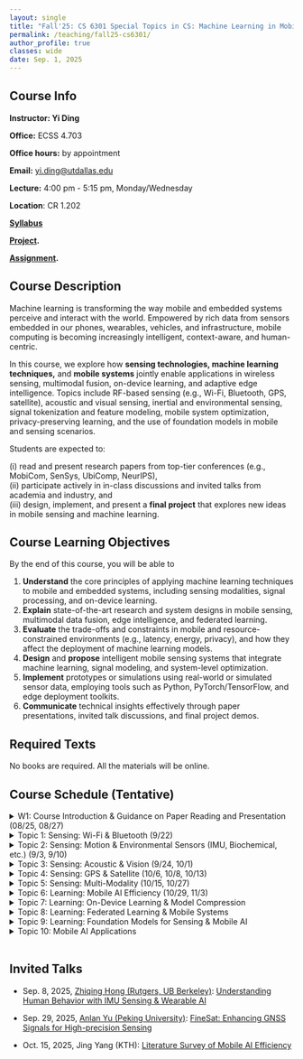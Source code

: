 ```yaml
---
layout: single
title: "Fall'25: CS 6301 Special Topics in CS: Machine Learning in Mobile Computing"
permalink: /teaching/fall25-cs6301/
author_profile: true
classes: wide
date: Sep. 1, 2025
---
```


## Course Info

**Instructor: Yi Ding**

**Office:** ECSS 4.703 

**Office hours:** by appointment 

**Email:** yi.ding@utdallas.edu

**Lecture:** 4:00 pm - 5:15 pm, Monday/Wednesday

**Location**: CR 1.202

**[Syllabus](https://dox.utdallas.edu/syl156169)**

**[Project](https://yi-ding.me/assets/files/Teaching/ML-in-Mobile-Computing-Project.pdf).**

**[Assignment](https://yi-ding.me/assets/files/Teaching/ML-in-Mobile-Computing-Assignment.pdf).**



## Course Description

Machine learning is transforming the way mobile and embedded systems perceive and interact with the world. Empowered by rich data from sensors embedded in our phones, wearables, vehicles, and infrastructure, mobile computing is becoming increasingly intelligent, context-aware, and human-centric.

In this course, we explore how **sensing technologies, machine learning techniques,** and **mobile systems** jointly enable applications in wireless sensing, multimodal fusion, on-device learning, and adaptive edge intelligence. Topics include RF-based sensing (e.g., Wi-Fi, Bluetooth, GPS, satellite), acoustic and visual sensing, inertial and environmental sensing, signal tokenization and feature modeling, mobile system optimization, privacy-preserving learning, and the use of foundation models in mobile and sensing scenarios.

Students are expected to:

(i) read and present research papers from top-tier conferences (e.g., MobiCom, SenSys, UbiComp, NeurIPS), <br>
(ii) participate actively in in-class discussions and invited talks from academia and industry, and <br>
(iii) design, implement, and present a **final project** that explores new ideas in mobile sensing and machine learning.


## Course Learning Objectives

By the end of this course, you will be able to

1. **Understand** the core principles of applying machine learning techniques to mobile and embedded systems, including sensing modalities, signal processing, and on-device learning.
2. **Explain** state-of-the-art research and system designs in mobile sensing, multimodal data fusion, edge intelligence, and federated learning.
3. **Evaluate** the  trade-offs and constraints in mobile and resource-constrained environments (e.g., latency, energy, privacy), and how they affect the deployment of machine learning models.
4. **Design** and **propose** intelligent mobile sensing systems that integrate machine learning, signal modeling, and system-level optimization.
5. **Implement** prototypes or simulations using real-world or simulated sensor data, employing tools such as Python, PyTorch/TensorFlow, and edge deployment toolkits.
6. **Communicate** technical insights effectively through paper presentations, invited talk discussions, and final project demos.



## Required Texts

No books are required. All the materials will be online.



## Course Schedule (Tentative)

<details markdown=block>
<summary>W1: Course Introduction & Guidance on Paper Reading and Presentation (08/25, 08/27)</summary>

* Lecture: Course Introduction & Logistics

</details>


<details markdown=block>
<summary>Topic 1: Sensing: Wi-Fi & Bluetooth (9/22)</summary>

* Topic1-Paper1 [Ding, Jian, et al. "Cost-effective soil carbon sensing with wi-fi and optical signals." *Proceedings of the 30th Annual International Conference on Mobile Computing and Networking*. 2024.](https://dl.acm.org/doi/pdf/10.1145/3636534.3690675)
* Topic1-Paper2 [Li, Chenning, et al. "Wi-fi see it all: generative adversarial network-augmented versatile wi-fi imaging." *Proceedings of the 18th Conference on Embedded Networked Sensor Systems*. 2020.](https://dl.acm.org/doi/pdf/10.1145/3384419.3430725?casa_token=b7ochCDSOyQAAAAA:veLiQNzzpNOi-Zrl4r7N7kmYH8m6TFzF95gDVFpNf4aYTdevHy6nqKm8t-5e2K0s5imfX6PECEO4LA)
* Topic1-Paper3 [Ni, Jiazhi, et al. "Experience: Pushing indoor localization from laboratory to the wild." *Proceedings of the 28th Annual International Conference on Mobile Computing And Networking.* 2022.](https://dl.acm.org/doi/pdf/10.1145/3495243.3560546)
* Topic1-Paper4 [Li, Xin, et al. "Uwb-fi: Pushing wi-fi towards ultra-wideband for fine-granularity sensing." *Proceedings of the 22nd Annual International Conference on Mobile Systems, Applications and Services.* 2024.](https://dl.acm.org/doi/pdf/10.1145/3643832.3661889)
* Topic1-Paper5 [Adib, Fadel, and Dina Katabi. "See through walls with WiFi!." *Proceedings of the ACM SIGCOMM 2013 conference on SIGCOMM.* 2013.](https://dl.acm.org/doi/pdf/10.1145/2486001.2486039)
* Topic1-Paper6 [Wang, Yuxi, Kaishun Wu, and Lionel M. Ni. "Wifall: Device-free fall detection by wireless networks." *IEEE Transactions on Mobile Computing* 16.2 (2016): 581-594.](https://web.archive.org/web/20160331162823id_/http://kaishunwu.com/uploads/soft/150201/wifall.pdf)

</details>


<details markdown=block>
<summary>Topic 2: Sensing: Motion & Environmental Sensors (IMU, Biochemical, etc.) (9/3, 9/10)</summary>

* Topic2-Paper1 [Xu, Huatao, et al. "Practically adopting human activity recognition." *Proceedings of the 29th Annual International Conference on Mobile Computing and Networking*. 2023.](https://dapowan.github.io/files/UniHAR.pdf)
* Topic2-Paper2 [Brooks, Jas, and Pedro Lopes. "Smell & paste: Low-fidelity prototyping for olfactory experiences." *Proceedings of the 2023 CHI Conference on Human Factors in Computing Systems.* 2023.](https://dl.acm.org/doi/pdf/10.1145/3544548.3580680)
* Topic2-Paper3 [Yin, Xiangyu, et al. "PTEase: objective airway examination for pulmonary telemedicine using commodity smartphones." *Proceedings of the 21st Annual International Conference on Mobile Systems, Applications and Services.* 2023.](https://dl.acm.org/doi/pdf/10.1145/3581791.3596854)
* Topic2-Paper4 [Zhou, Pengfei, et al. "Iodetector: A generic service for indoor outdoor detection." *Proceedings of the 10th acm conference on embedded network sensor systems*. 2012.](https://dl.acm.org/doi/pdf/10.1145/2426656.2426668?casa_token=Meh6AaTk37gAAAAA:2ZpLW3ycrngonKW4xe_fvX0PC1aXRiD818M6z9EyCNfkXF7Qoiw_1LdEMQEftrgJi8MGZombXA)
* Topic2-Paper5 [Xie, Zhiqing, et al. "TransFloor: Transparent floor localization for crowdsourcing instant delivery." *Proceedings of the ACM on Interactive, Mobile, Wearable and Ubiquitous Technologies 6.4* (2023): 1-30.](https://dl.acm.org/doi/pdf/10.1145/3569470)


</details>

<details markdown=block>
<summary>Topic 3: Sensing: Acoustic & Vision (9/24, 10/1)</summary>

* Topic3-Paper1 [Liang, Xiaoxuan, et al. "Sondar: Size and shape measurements using acoustic imaging." *Proceedings of the Twenty-fifth International Symposium on Theory, Algorithmic Foundations, and Protocol Design for Mobile Networks and Mobile Computing*. 2024.](https://dl.acm.org/doi/pdf/10.1145/3641512.3686359)
* Topic3-Paper2 [Cao, Shirui, et al. "Powerphone: Unleashing the acoustic sensing capability of smartphones." *Proceedings of the 29th Annual International Conference on Mobile Computing and Networking*. 2023.](https://dl.acm.org/doi/pdf/10.1145/3570361.3613270?casa_token=DGY_i9RKDbMAAAAA:6Ij6-maaT-kMcZIuBY134Im8wjqZ8RYWx_Vt9wJv91QzIZgycswb4bezhJZMH31KdoHKAiX3IS4tCA)
* Topic3-Paper3 [Zhang, Yongzhao, et al. "Acoustic sensing and communication using metasurface." *20th USENIX Symposium on Networked Systems Design and Implementation (NSDI 23).* 2023.](https://www.usenix.org/system/files/nsdi23-zhang-yongzhao.pdf)
* Topic3-Paper4 [Zhang, Yanbo, et al. "Face recognition in harsh conditions: An acoustic based approach." *Proceedings of the 22nd annual international conference on mobile systems, applications and services.* 2024.](https://wands.hk/papers/MobiSys_24_1.pdf)
* Topic3-Paper5 [Liu, Xuanyu, et al. "AcousAF: Acoustic Sensing-Based Atrial Fibrillation Detection System for Mobile Phones." *Companion of the 2024 on ACM International Joint Conference on Pervasive and Ubiquitous Computing.* 2024.](https://arxiv.org/pdf/2408.04912)
* Topic3-Paper6 [Li, Ke, et al. "Gazetrak: Exploring acoustic-based eye tracking on a glass frame." *Proceedings of the 30th Annual International Conference on Mobile Computing and Networking.* 2024.](https://dl.acm.org/doi/pdf/10.1145/3636534.3649376)

</details>


<details markdown=block>
<summary>Topic 4: Sensing: GPS & Satellite (10/6, 10/8, 10/13)</summary>

* Topic4-Paper1 [Rathi, Raghav, and Zhenghao Zhang. "StarAngle: User Orientation Sensing with Beacon Phase Measurements of Multiple Starlink Satellites." *Proceedings of the 22nd ACM Conference on Embedded Networked Sensor Systems.* 2024.](https://utdallas.box.com/s/61lyegqigghzyzwlin2hj73vku5qtx4l)
* Topic4-Paper2 [Wang, Yunfan, et al. "Global localization of energy-constrained miniature rf emitters using low earth orbit satellites." *Proceedings of the 21st ACM Conference on Embedded Networked Sensor Systems.* 2023.](https://utdallas.box.com/s/tpg8lqna3x4srgq1smp3gk8e5ahgxlwt)
* Topic4-Paper3 [Ecola, Geneva, et al. "SARLink: Satellite Backscatter Connectivity using Synthetic Aperture Radar." *Proceedings of the 23rd ACM Conference on Embedded Networked Sensor Systems.* 2025.](https://dl.acm.org/doi/pdf/10.1145/3715014.3722061)
* Topic4-Paper4 [Li, Ruinan, et al. "Plug-and-play indoor GPS positioning system with the assistance of optically transparent metasurfaces." *Proceedings of the 30th Annual International Conference on Mobile Computing and Networking.* 2024.](https://utdallas.box.com/s/3i6t9mpiclol0hrxnoqd5vwu6u7g3yo4)
* Topic4-Paper5 [Dong, Huixin, et al. "Gpsmirror: Expanding accurate gps positioning to shadowed and indoor regions with backscatter." *Proceedings of the 29th Annual International Conference on Mobile Computing and Networking.* 2023.](https://utdallas.box.com/s/4xj0hdbxpqjtplk40v50eb6ims7jf3q1)
* Topic4-Paper6 [Hong, Zhiqing, et al. "Smallmap: Low-cost community road map sensing with uncertain delivery behavior." *Proceedings of the ACM on Interactive, Mobile, Wearable and Ubiquitous Technologies* 8.2 (2024): 1-26.](https://dl.acm.org/doi/pdf/10.1145/3659596)


</details>

<details markdown=block>
<summary>Topic 5: Sensing: Multi-Modality (10/15, 10/27)</summary>

* Topic5-Paper1 [Liu, Yang, et al. "SPATIUM: A Context-Aware Machine Learning Framework for Immersive Spatiotemporal Health Understanding." *Proceedings of the 23rd Annual International Conference on Mobile Systems, Applications and Services.* 2025.](https://dl.acm.org/doi/pdf/10.1145/3711875.3736686)
* Topic5-Paper2 [Dai, Shenghong, et al. "Babel: A scalable pre-trained model for multi-modal sensing via expandable modality alignment." *Proceedings of the 23rd ACM Conference on Embedded Networked Sensor Systems.* 2025.](https://dl.acm.org/doi/pdf/10.1145/3715014.3722068)
* Topic5-Paper3 [Liu, Kaiwei, et al. "TaskSense: A Translation-like Approach for Tasking Heterogeneous Sensor Systems with LLMs." *Proceedings of the 23rd ACM Conference on Embedded Networked Sensor Systems.* 2025.](https://dl.acm.org/doi/pdf/10.1145/3715014.3722070)
* Topic-Paper4 [Post, Kevin, et al. "Contextllm: Meaningful context reasoning from multi-sensor and multi-device data using llms." *Proceedings of the 26th International Workshop on Mobile Computing Systems and Applications.* 2025.](https://dl.acm.org/doi/pdf/10.1145/3708468.3711892)
* Topic-Paper5 [Liu, Yimeng, et al. "Hydra: Accurate multi-modal leaf wetness sensing with mm-wave and camera fusion." *Proceedings of the 30th Annual International Conference on Mobile Computing and Networking.* 2024.](https://dl.acm.org/doi/pdf/10.1145/3636534.3690662)
* Topic-Paper6 [Ouyang, Xiaomin, et al. "ADMarker: A Multi-Modal Federated Learning System for Monitoring Digital Biomarkers of Alzheimer's Disease." *Proceedings of the 30th Annual International Conference on Mobile Computing and Networking.* 2024.](https://dl.acm.org/doi/pdf/10.1145/3636534.3649370)


</details>

<details markdown=block>
<summary>Topic 6: Learning: Mobile AI Efficiency (10/29, 11/3)</summary>

* Topic6-Paper1 [Team, Gemma, et al. "Gemma 2: Improving open language models at a practical size." *arXiv preprint arXiv:2408.00118* (2024).](https://arxiv.org/pdf/2408.00118)
* Topic6-Paper2 [Gu, Yuxian, et al. "MiniLLM: Knowledge Distillation of Large Language Models." *ICLR.* 2024.](https://arxiv.org/pdf/2306.08543)
* Topic6-Paper3 [Lin, Ji, et al. "AWQ: Activation-aware Weight Quantization for On-Device LLM Compression and Acceleration." *MLSys.* 2024.](https://arxiv.org/pdf/2306.00978)
* Topic6-Paper4 [Arora, Daman, and Andrea Zanette. "Training language models to reason efficiently." *arXiv preprint arXiv:2502.04463* (2025).](https://arxiv.org/pdf/2502.04463)
* Topic6-Paper5 [Rastikerdar, Mohammad Mehdi, et al. "Cactus: Dynamically switchable context-aware micro-classifiers for efficient iot inference." *Proceedings of the 22nd Annual International Conference on Mobile Systems, Applications and Services.* 2024.](https://dl.acm.org/doi/pdf/10.1145/3643832.3661888)
* Topic6-Paper6 [Hojjat, Ali, et al. "Limitnet: Progressive, content-aware image offloading for extremely weak devices & networks." *Proceedings of the 22nd Annual International Conference on Mobile Systems, Applications and Services.* 2024.](https://arxiv.org/pdf/2504.13736)
* Topic6-Paper7 [Frantar, Elias, et al. "Gptq: Accurate post-training quantization for generative pre-trained transformers." *arXiv preprint arXiv:2210.17323 (2022).*](https://arxiv.org/pdf/2210.17323)


</details>

<details markdown=block>
<summary>Topic 7: Learning: On-Device Learning & Model Compression</summary>


</details>

<details markdown=block>
<summary>Topic 8: Learning: Federated Learning & Mobile Systems</summary>


</details>

<details markdown=block>
<summary>Topic 9: Learning: Foundation Models for Sensing & Mobile AI</summary>


</details>

<details markdown=block>
<summary>Topic 10: Mobile AI Applications</summary>


</details>



<br>

## Invited Talks

* Sep. 8, 2025, [Zhiqing Hong (Rutgers, UB Berkeley)](http://www.zhiqinghong.one/): [Understanding Human Behavior with IMU Sensing & Wearable AI](https://utdallas.box.com/s/gukytibeuw460xdomgo9xxnzhvfchat1)

* Sep. 29, 2025, [Anlan Yu (Peking University)](https://scholar.google.com/citations?user=fOopY70AAAAJ&hl=en&oi=sra): [FineSat: Enhancing GNSS Signals for High-precision Sensing](https://utdallas.box.com/s/qraz21hsfh9qayc2ceg6r3dcg360yxqg)

* Oct. 15, 2025, Jing Yang (KTH): [Literature Survey of Mobile AI Efficiency](https://utdallas.box.com/s/pneo9xw27q87uwo5ylzwbqqsqy0c71s5)






